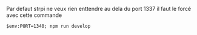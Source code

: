 Par defaut strpi ne veux rien enttendre au dela du port 1337
il faut le forcé avec cette commande

```shell
$env:PORT=1340; npm run develop
```
